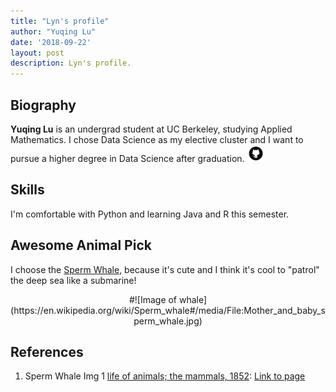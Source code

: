 ```yaml
---
title: "Lyn's profile"
author: "Yuqing Lu"
date: '2018-09-22'
layout: post
description: Lyn's profile.
---
```


## Biography 

**Yuqing Lu** is an undergrad student at UC Berkeley, studying Applied Mathematics. I chose Data Science as my elective cluster and I want to pursue a higher degree in Data Science after graduation. 
 <a href="https://github.com/lynluyq"><img src="../assets/img/github2.png" width="27" height="27"></a>

## Skills

I'm comfortable with Python and learning Java and R this semester. 

## Awesome Animal Pick

I choose the [Sperm Whale](https://en.wikipedia.org/wiki/Sperm_whale), because it's cute and I think it's cool to "patrol" the deep sea like a submarine!

<center><p>#![Image of whale](https://en.wikipedia.org/wiki/Sperm_whale#/media/File:Mother_and_baby_sperm_whale.jpg)</p></center>
 
## References

1. Sperm Whale Img 1 [life of animals; the mammals, 1852](https://oceanwide-expeditions.com/to-do/wildlife/sperm-whale): [Link to page](https://oceanwide-4579.kxcdn.com/uploads/media-dynamic/cache/widen_1100/uploads/media/default/0001/18/thumb_17956_default_1600.jpeg)
